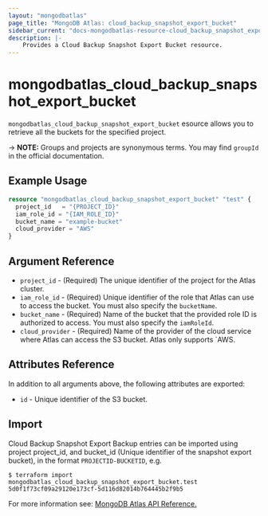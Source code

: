 ```yaml
---
layout: "mongodbatlas"
page_title: "MongoDB Atlas: cloud_backup_snapshot_export_bucket"
sidebar_current: "docs-mongodbatlas-resource-cloud_backup_snapshot_export_bucket"
description: |-
    Provides a Cloud Backup Snapshot Export Bucket resource.
---
```


# mongodbatlas_cloud_backup_snapshot_export_bucket
`mongodbatlas_cloud_backup_snapshot_export_bucket` esource allows you to retrieve all the buckets for the specified project. 


-> **NOTE:** Groups and projects are synonymous terms. You may find `groupId` in the official documentation.

## Example Usage

```terraform
resource "mongodbatlas_cloud_backup_snapshot_export_bucket" "test" {
  project_id   = "{PROJECT_ID}"
  iam_role_id = "{IAM_ROLE_ID}"
  bucket_name = "example-bucket"
  cloud_provider = "AWS"
}
```

## Argument Reference

* `project_id` - (Required) The unique identifier of the project for the Atlas cluster.
* `iam_role_id` - (Required) Unique identifier of the role that Atlas can use to access the bucket. You must also specify the `bucketName`.
* `bucket_name` - (Required) Name of the bucket that the provided role ID is authorized to access. You must also specify the `iamRoleId`.
* `cloud_provider` - (Required) Name of the provider of the cloud service where Atlas can access the S3 bucket. Atlas only supports `AWS.

## Attributes Reference

In addition to all arguments above, the following attributes are exported:

* `id` -	Unique identifier of the S3 bucket.

## Import

Cloud Backup Snapshot Export Backup entries can be imported using project project_id, and bucket_id (Unique identifier of the snapshot export bucket), in the format `PROJECTID-BUCKETID`, e.g.

```
$ terraform import mongodbatlas_cloud_backup_snapshot_export_bucket.test 5d0f1f73cf09a29120e173cf-5d116d82014b764445b2f9b5
```

For more information see: [MongoDB Atlas API Reference.](https://docs.atlas.mongodb.com/reference/api/cloud-backup/export/create-one-export-bucket/)
